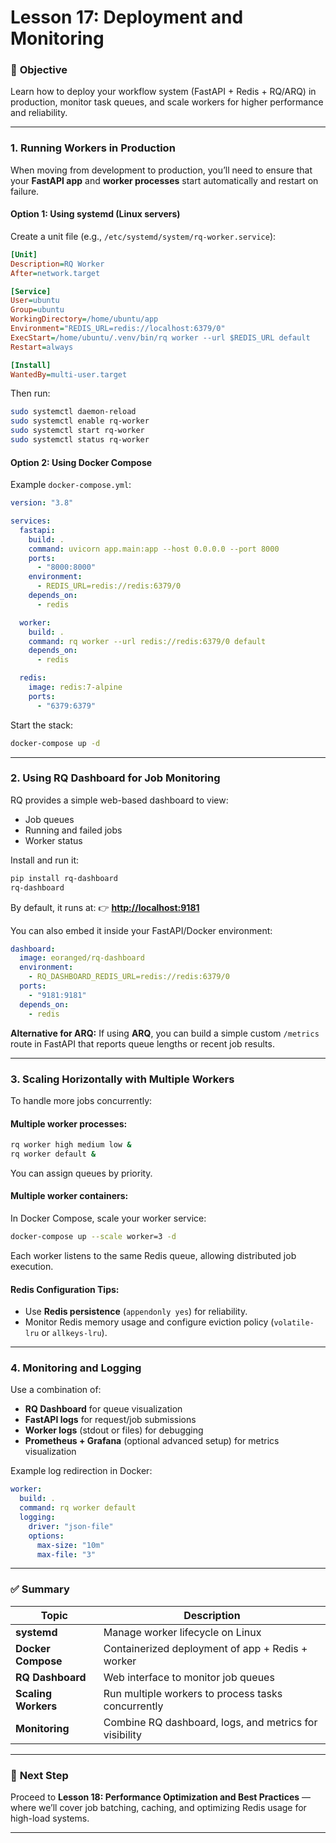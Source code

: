 # **Lesson 17: Deployment and Monitoring**

### 🎯 **Objective**

Learn how to deploy your workflow system (FastAPI + Redis + RQ/ARQ) in production, monitor task queues, and scale workers for higher performance and reliability.

---

### **1. Running Workers in Production**

When moving from development to production, you’ll need to ensure that your **FastAPI app** and **worker processes** start automatically and restart on failure.

#### **Option 1: Using systemd (Linux servers)**

Create a unit file (e.g., `/etc/systemd/system/rq-worker.service`):

```ini
[Unit]
Description=RQ Worker
After=network.target

[Service]
User=ubuntu
Group=ubuntu
WorkingDirectory=/home/ubuntu/app
Environment="REDIS_URL=redis://localhost:6379/0"
ExecStart=/home/ubuntu/.venv/bin/rq worker --url $REDIS_URL default
Restart=always

[Install]
WantedBy=multi-user.target
```

Then run:

```bash
sudo systemctl daemon-reload
sudo systemctl enable rq-worker
sudo systemctl start rq-worker
sudo systemctl status rq-worker
```

#### **Option 2: Using Docker Compose**

Example `docker-compose.yml`:

```yaml
version: "3.8"

services:
  fastapi:
    build: .
    command: uvicorn app.main:app --host 0.0.0.0 --port 8000
    ports:
      - "8000:8000"
    environment:
      - REDIS_URL=redis://redis:6379/0
    depends_on:
      - redis

  worker:
    build: .
    command: rq worker --url redis://redis:6379/0 default
    depends_on:
      - redis

  redis:
    image: redis:7-alpine
    ports:
      - "6379:6379"
```

Start the stack:

```bash
docker-compose up -d
```

---

### **2. Using RQ Dashboard for Job Monitoring**

RQ provides a simple web-based dashboard to view:

* Job queues
* Running and failed jobs
* Worker status

Install and run it:

```bash
pip install rq-dashboard
rq-dashboard
```

By default, it runs at:
👉 **[http://localhost:9181](http://localhost:9181)**

You can also embed it inside your FastAPI/Docker environment:

```yaml
dashboard:
  image: eoranged/rq-dashboard
  environment:
    - RQ_DASHBOARD_REDIS_URL=redis://redis:6379/0
  ports:
    - "9181:9181"
  depends_on:
    - redis
```

**Alternative for ARQ:**
If using **ARQ**, you can build a simple custom `/metrics` route in FastAPI that reports queue lengths or recent job results.

---

### **3. Scaling Horizontally with Multiple Workers**

To handle more jobs concurrently:

#### **Multiple worker processes:**

```bash
rq worker high medium low &
rq worker default &
```

You can assign queues by priority.

#### **Multiple worker containers:**

In Docker Compose, scale your worker service:

```bash
docker-compose up --scale worker=3 -d
```

Each worker listens to the same Redis queue, allowing distributed job execution.

#### **Redis Configuration Tips:**

* Use **Redis persistence** (`appendonly yes`) for reliability.
* Monitor Redis memory usage and configure eviction policy (`volatile-lru` or `allkeys-lru`).

---

### **4. Monitoring and Logging**

Use a combination of:

* **RQ Dashboard** for queue visualization
* **FastAPI logs** for request/job submissions
* **Worker logs** (stdout or files) for debugging
* **Prometheus + Grafana** (optional advanced setup) for metrics visualization

Example log redirection in Docker:

```yaml
worker:
  build: .
  command: rq worker default
  logging:
    driver: "json-file"
    options:
      max-size: "10m"
      max-file: "3"
```

---

### ✅ **Summary**

| Topic               | Description                                            |
| ------------------- | ------------------------------------------------------ |
| **systemd**         | Manage worker lifecycle on Linux                       |
| **Docker Compose**  | Containerized deployment of app + Redis + worker       |
| **RQ Dashboard**    | Web interface to monitor job queues                    |
| **Scaling Workers** | Run multiple workers to process tasks concurrently     |
| **Monitoring**      | Combine RQ dashboard, logs, and metrics for visibility |

---

### 🚀 **Next Step**

Proceed to **Lesson 18: Performance Optimization and Best Practices** — where we’ll cover job batching, caching, and optimizing Redis usage for high-load systems.

---
